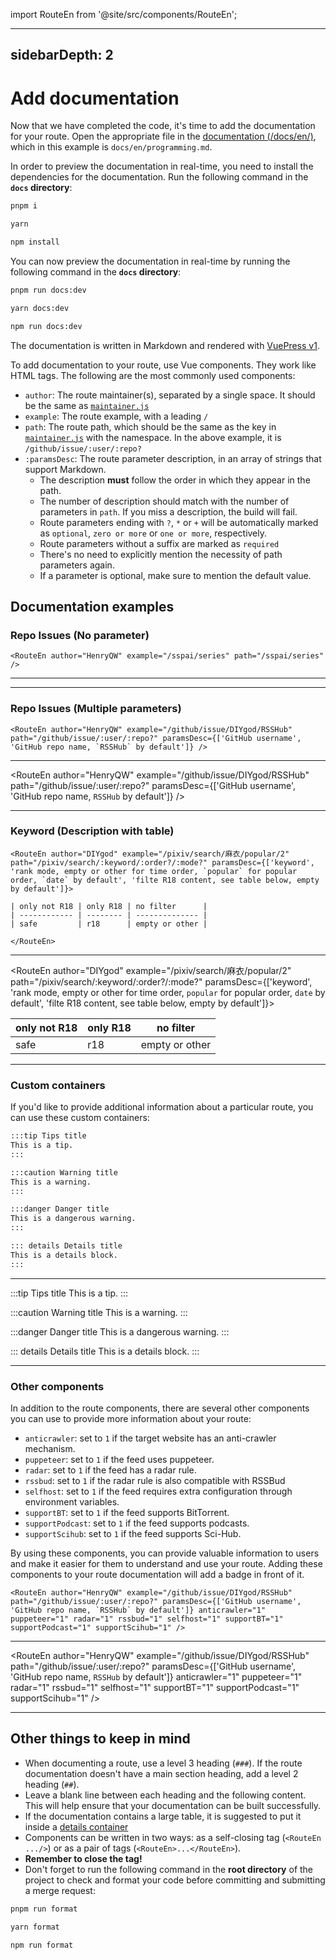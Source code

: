 import RouteEn from '@site/src/components/RouteEn';

---
sidebarDepth: 2
---

# Add documentation

Now that we have completed the code, it's time to add the documentation for your route. Open the appropriate file in the [documentation (/docs/en/)](https://github.com/DIYgod/RSSHub/blob/master/docs/en), which in this example is `docs/en/programming.md`.

In order to preview the documentation in real-time, you need to install the dependencies for the documentation. Run the following command in the **`docs` directory**:

<code-group>
<code-block title="pnpm" active>

```bash
pnpm i
```

</code-block>
<code-block title="yarn">

```bash
yarn
```

</code-block>
<code-block title="npm">

```bash
npm install
```

</code-block>
</code-group>

You can now preview the documentation in real-time by running the following command in the **`docs` directory**:

<code-group>
<code-block title="pnpm" active>

```bash
pnpm run docs:dev
```

</code-block>
<code-block title="yarn">

```bash
yarn docs:dev
```

</code-block>
<code-block title="npm">

```bash
npm run docs:dev
```

</code-block>
</code-group>

The documentation is written in Markdown and rendered with [VuePress v1](https://v1.vuepress.vuejs.org).

To add documentation to your route, use Vue components. They work like HTML tags. The following are the most commonly used components:

-   `author`: The route maintainer(s), separated by a single space. It should be the same as [`maintainer.js`](/en/joinus/new-rss/before-start.html#understand-the-basics-maintainer-js)
-   `example`: The route example, with a leading `/`
-   `path`: The route path, which should be the same as the key in [`maintainer.js`](/en/joinus/new-rss/before-start.html#understand-the-basics-maintainer-js) with the namespace. In the above example, it is `/github/issue/:user/:repo?`
-   `:paramsDesc`: The route parameter description, in an array of strings that support Markdown.
    -   The description **must** follow the order in which they appear in the path.
    -   The number of description should match with the number of parameters in `path`. If you miss a description, the build will fail.
    -   Route parameters ending with `?`, `*` or `+` will be automatically marked as `optional`, `zero or more` or `one or more`, respectively.
    -   Route parameters without a suffix are marked as `required`
    -   There's no need to explicitly mention the necessity of path parameters again.
    -   If a parameter is optional, make sure to mention the default value.

## Documentation examples

### Repo Issues (No parameter)

```vue
<RouteEn author="HenryQW" example="/sspai/series" path="/sspai/series" />
```

---

<RouteEn author="HenryQW" example="/sspai/series" path="/sspai/series"/>

---

### Repo Issues (Multiple parameters)

```vue
<RouteEn author="HenryQW" example="/github/issue/DIYgod/RSSHub" path="/github/issue/:user/:repo?" paramsDesc={['GitHub username', 'GitHub repo name, `RSSHub` by default']} />
```

---

<RouteEn author="HenryQW" example="/github/issue/DIYgod/RSSHub" path="/github/issue/:user/:repo?" paramsDesc={['GitHub username', 'GitHub repo name, `RSSHub` by default']} />

---

### Keyword (Description with table)

```vue
<RouteEn author="DIYgod" example="/pixiv/search/麻衣/popular/2" path="/pixiv/search/:keyword/:order?/:mode?" paramsDesc={['keyword', 'rank mode, empty or other for time order, `popular` for popular order, `date` by default', 'filte R18 content, see table below, empty by default']}>

| only not R18 | only R18 | no filter      |
| ------------ | -------- | -------------- |
| safe         | r18      | empty or other |

</RouteEn>
```

---

<RouteEn author="DIYgod" example="/pixiv/search/麻衣/popular/2" path="/pixiv/search/:keyword/:order?/:mode?" paramsDesc={['keyword', 'rank mode, empty or other for time order, `popular` for popular order, `date` by default', 'filte R18 content, see table below, empty by default']}>

| only not R18 | only R18 | no filter      |
| ------------ | -------- | -------------- |
| safe         | r18      | empty or other |

</RouteEn>

---

### Custom containers

If you'd like to provide additional information about a particular route, you can use these custom containers:

```md
:::tip Tips title
This is a tip.
:::

:::caution Warning title
This is a warning.
:::

:::danger Danger title
This is a dangerous warning.
:::

::: details Details title
This is a details block.
:::
```

---

:::tip Tips title
This is a tip.
:::

:::caution Warning title
This is a warning.
:::

:::danger Danger title
This is a dangerous warning.
:::

::: details Details title
This is a details block.
:::

---

### Other components

In addition to the route components, there are several other components you can use to provide more information about your route:

-   `anticrawler`: set to `1` if the target website has an anti-crawler mechanism.
-   `puppeteer`: set to `1` if the feed uses puppeteer.
-   `radar`: set to `1` if the feed has a radar rule.
-   `rssbud`: set to `1` if the radar rule is also compatible with RSSBud
-   `selfhost`: set to `1` if the feed requires extra configuration through environment variables.
-   `supportBT`: set to `1` if the feed supports BitTorrent.
-   `supportPodcast`: set to `1` if the feed supports podcasts.
-   `supportScihub`: set to `1` if the feed supports Sci-Hub.

By using these components, you can provide valuable information to users and make it easier for them to understand and use your route. Adding these components to your route documentation will add a badge in front of it.

```vue
<RouteEn author="HenryQW" example="/github/issue/DIYgod/RSSHub" path="/github/issue/:user/:repo?" paramsDesc={['GitHub username', 'GitHub repo name, `RSSHub` by default']} anticrawler="1" puppeteer="1" radar="1" rssbud="1" selfhost="1" supportBT="1" supportPodcast="1" supportScihub="1" />
```

---

<RouteEn author="HenryQW" example="/github/issue/DIYgod/RSSHub" path="/github/issue/:user/:repo?" paramsDesc={['GitHub username', 'GitHub repo name, `RSSHub` by default']} anticrawler="1" puppeteer="1" radar="1" rssbud="1" selfhost="1" supportBT="1" supportPodcast="1" supportScihub="1" />

---

## Other things to keep in mind

-   When documenting a route, use a level 3 heading (`###`). If the route documentation doesn't have a main section heading, add a level 2 heading (`##`).
-   Leave a blank line between each heading and the following content. This will help ensure that your documentation can be built successfully.
-   If the documentation contains a large table, it is suggested to put it inside a [details container](/en/joinus/new-rss/add-docs.html#documentation-examples-custom-containers)
-   Components can be written in two ways: as a self-closing tag (`<RouteEn .../>`) or as a pair of tags (`<RouteEn>...</RouteEn>`).
-   **Remember to close the tag!**
-   Don't forget to run the following command in the **root directory** of the project to check and format your code before committing and submitting a merge request:

<code-group>
<code-block title="pnpm" active>

```bash
pnpm run format
```

</code-block>
<code-block title="yarn">

```bash
yarn format
```

</code-block>
<code-block title="npm">

```bash
npm run format
```

</code-block>
</code-group>
